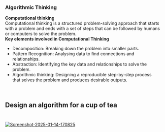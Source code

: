 ### Algorithmic Thinking
**Computational thinking**<br>
Computational thinking is a structured problem-solving approach that starts with a problem and ends with a set of steps that can be followed by humans or computers to solve the problem.<br>
**Key elements involved in Computational Thinking**<br>
- Decomposition: Breaking down the problem into smaller parts.
- Pattern Recognition: Analysing data to find connections and relationships.
- Abstraction: Identifying the key data and relationships to solve the problem.
- Algorithmic thinking: Designing a reproducible step-by-step process that solves the problem and produces desirable outputs.
<br>

## Design an algorithm for a cup of tea<br><br>
<a href="https://ibb.co/LhjQ64H"><img src="https://i.ibb.co/bRwHLpD/Screenshot-2025-01-14-170825.jpg" alt="Screenshot-2025-01-14-170825" border="0"></a>
